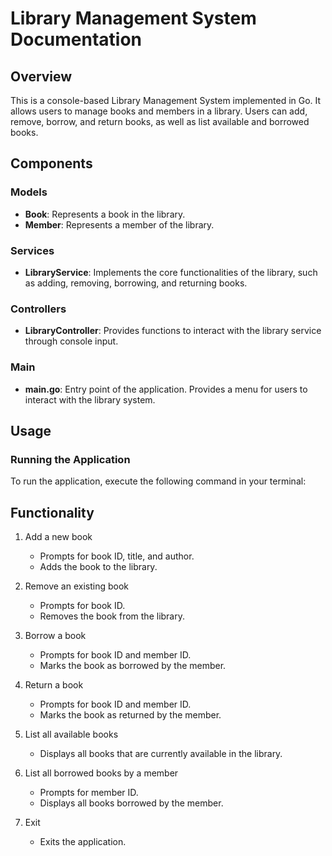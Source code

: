 # Library Management System Documentation

## Overview

This is a console-based Library Management System implemented in Go. It allows users to manage books and members in a library. Users can add, remove, borrow, and return books, as well as list available and borrowed books.

## Components

### Models

- **Book**: Represents a book in the library.
- **Member**: Represents a member of the library.

### Services

- **LibraryService**: Implements the core functionalities of the library, such as adding, removing, borrowing, and returning books.

### Controllers

- **LibraryController**: Provides functions to interact with the library service through console input.

### Main

- **main.go**: Entry point of the application. Provides a menu for users to interact with the library system.

## Usage

### Running the Application

To run the application, execute the following command in your terminal:

## Functionality

1. Add a new book

   - Prompts for book ID, title, and author.
   - Adds the book to the library.

2. Remove an existing book

   - Prompts for book ID.
   - Removes the book from the library.

3. Borrow a book

   - Prompts for book ID and member ID.
   - Marks the book as borrowed by the member.

4. Return a book

   - Prompts for book ID and member ID.
   - Marks the book as returned by the member.

5. List all available books

   - Displays all books that are currently available in the library.

6. List all borrowed books by a member

   - Prompts for member ID.
   - Displays all books borrowed by the member.

7. Exit

   - Exits the application.

